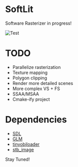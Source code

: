 # SoftLit

Software Rasterizer in progress!

![Test](http://imgur.com/n6JUwTt.gif)

# TODO
- Parallelize rasterization
- Texture mapping
- Polygon clipping
- Render more detailed scenes
- More complex VS + FS
- SSAA/MSAA
- Cmake-ify project

# Dependencies
- [SDL](https://www.libsdl.org/)
- [GLM](http://glm.g-truc.net/0.9.8/index.html)
- [tinyobjloader](http://syoyo.github.io/tinyobjloader/)
- [stb_image](https://github.com/nothings/stb)

Stay Tuned!
